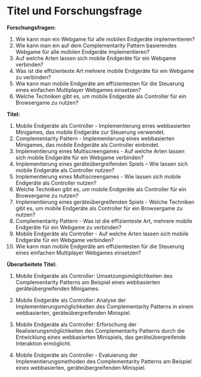 # Titel und Forschungsfrage

**Forschungsfragen:**
1. Wie kann man ein Webgame für alle mobilen Endgeräte implementieren?
2. Wie kann man ein auf dem Complementarity Pattern basierendes Webgame für alle mobilen
Endgeräte implementieren?
3. Auf welche Arten lassen sich mobile Endgeräte für ein Webgame verbinden?
4. Was ist die effizienteste Art mehrere mobile Endgeräte für ein Webgame zu verbinden?
5. Wie kann man mobile Endgeräte am effizientesten für die Steuerung eines einfachen Multiplayer
Webgames einsetzen?
6. Welche Techniken gibt es, um mobile Endgeräte als Controller für ein Browsergame zu nutzen?


**Titel:**
1. Mobile Endgeräte als Controller - Implementierung eines webbasierten Minigames, das mobile
Endgeräte zur Steuerung verwendet.
2. Complementarity Pattern - Implementierung eines webbasierten Minigames, das mobile
Endgeräte als Controller einbindet.
3. Implementierung eines Multiscreengames - Auf welche Arten lassen sich mobile Endgeräte für
ein Webgame verbinden?
4. Implementierung eines geräteübergreifenden Spiels – Wie lassen sich mobile Endgeräte als
Controller nutzen?
5. Implementierung eines Multiscreengames - Wie lassen sich mobile Endgeräte als Controller
nutzen?
6. Welche Techniken gibt es, um mobile Endgeräte als Controller für ein Browsergame zu nutzen?
7. Implementierung eines geräteübergreifenden Spiels - Welche Techniken gibt es, um mobile
Endgeräte als Controller für ein Browsergame zu nutzen?
8. Complementarity Pattern - Was ist die effizienteste Art, mehrere mobile Endgeräte für ein
Webgame zu verbinden?
9. Mobile Endgeräte als Controller - Auf welche Arten lassen sich mobile Endgeräte für ein
Webgame verbinden?
10. Wie kann man mobile Endgeräte am effizientesten für die Steuerung eines einfachen
Multiplayer Webgames einsetzen?

**Überarbeitete Titel:**

1. Mobile Endgeräte als Controller: Umsetzungsmöglichkeiten des Complementarity Patterns am Beispiel eines webbasierten geräteübergreifenden Minigames.

2. Mobile Endgeräte als Controller: Analyse der Implementierungsmöglichkeiten des Complementarity Patterns in einem webbasierten, geräteübergreifenden Minispiel.

3. Mobile Endgeräte als Controller: Erforschung der Realisierungsmöglichkeiten des Complementarity Patterns durch die Entwicklung eines webbasierten Minispiels, das geräteübergreifende Interaktion ermöglicht.

4. Mobile Endgeräte als Controller - Evaluierung der Implementierungsmethoden des Complementarity Patterns am Beispiel eines webbasierten, geräteübergreifenden Minispiel.

